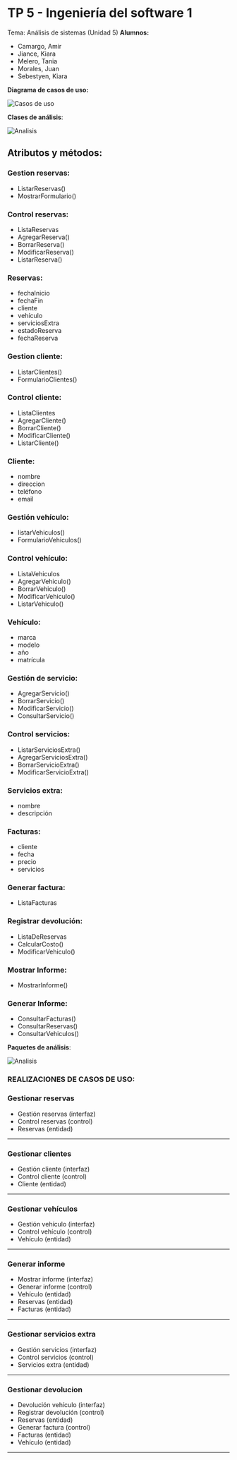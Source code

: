 # TP 5 - Ingeniería del software 1
Tema: Análisis de sistemas (Unidad 5)
**Alumnos:**
- Camargo, Amir
- Jiance, Kiara
- Melero, Tania
- Morales, Juan
- Sebestyen, Kiara

**Diagrama de casos de uso:**

![Casos de uso](diagrama_casos_de_uso.png "Casos de uso")

**Clases de análisis**:

![Analisis](Clases_de_analisis.png "analisis")

## **Atributos y métodos:**
### **Gestion reservas:**

- ListarReservas()
- MostrarFormulario()

### **Control reservas:**

- ListaReservas
- AgregarReserva()
- BorrarReserva()
- ModificarReserva()
- ListarReserva()

### **Reservas:**

- fechaInicio
- fechaFin
- cliente
- vehículo
- serviciosExtra
- estadoReserva
- fechaReserva

### **Gestion cliente:**

- ListarClientes()
- FormularioClientes()

### **Control cliente:**

- ListaClientes
- AgregarCliente()
- BorrarCliente()
- ModificarCliente()
- ListarCliente()

### **Cliente:**

- nombre
- direccion
- teléfono
- email

### **Gestión vehículo:**

- listarVehiculos()
- FormularioVehiculos()

### **Control vehículo:**

- ListaVehiculos
- AgregarVehiculo()
- BorrarVehiculo()
- ModificarVehiculo()
- ListarVehiculo()

### **Vehículo:**

- marca
- modelo
- año
- matrícula

### **Gestión de servicio:**

- AgregarServicio()
- BorrarServicio()
- ModificarServicio()
- ConsultarServicio()

### **Control servicios:**

- ListarServiciosExtra()
- AgregarServiciosExtra()
- BorrarServicioExtra()
- ModificarServicioExtra()

### **Servicios extra:**

- nombre
- descripción

### **Facturas:**

- cliente
- fecha
- precio
- servicios

### **Generar factura:**

- ListaFacturas

### **Registrar devolución:**

- ListaDeReservas
- CalcularCosto()
- ModificarVehiculo()

### **Mostrar Informe:**

- MostrarInforme()

### **Generar Informe:**

- ConsultarFacturas()
- ConsultarReservas()
- ConsultarVehiculos()

**Paquetes de análisis**:

![Analisis](paquetes_analisis.png "analisis")

### REALIZACIONES DE CASOS DE USO:
### Gestionar reservas
- Gestión reservas (interfaz)
- Control reservas (control)
- Reservas (entidad)

---
### Gestionar clientes
- Gestión cliente (interfaz)
- Control cliente (control)
- Cliente (entidad)


---

### Gestionar vehículos
- Gestión vehículo (interfaz)
- Control vehículo (control)
- Vehículo (entidad)

---

### Generar informe
- Mostrar informe (interfaz)
- Generar informe (control)
- Vehículo (entidad)
- Reservas (entidad)
- Facturas (entidad)

---

### Gestionar servicios extra
- Gestión servicios (interfaz)
- Control servicios (control)
- Servicios extra (entidad)

---

### Gestionar devolucion
- Devolución vehículo (interfaz)
- Registrar devolución (control)
- Reservas (entidad)
- Generar factura (control)
- Facturas (entidad)
- Vehículo (entidad)

---
